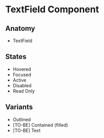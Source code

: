 # TextField Component

## Anatomy

-   TextField

## States

-   Hovered
-   Focused
-   Active
-   Disabled
-   Read Only

## Variants

-   Outlined
-   [TO-BE] Contained (filled)
-   [TO-BE] Text
